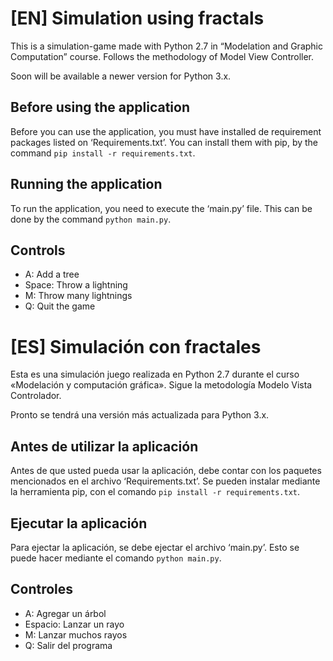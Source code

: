 # [EN] Simulation using fractals

This is a simulation-game made with Python 2.7 in “Modelation and Graphic Computation” course.
Follows the methodology of Model View Controller.

Soon will be available a newer version for Python 3.x.


## Before using the application

Before you can use the application, you must have installed de requirement packages listed on ‘Requirements.txt’.
You can install them with pip, by the command `pip install -r requirements.txt`.


## Running the application

To run the application, you need to execute the ‘main.py’ file.
This can be done by the command `python main.py`.


## Controls

- A: Add a tree
- Space: Throw a lightning
- M: Throw many lightnings
- Q: Quit the game


# [ES] Simulación con fractales

Esta es una simulación juego realizada en Python 2.7 durante el curso «Modelación y computación gráfica».
Sigue la metodología Modelo Vista Controlador.

Pronto se tendrá una versión más actualizada para Python 3.x.


## Antes de utilizar la aplicación

Antes de que usted pueda usar la aplicación, debe contar con los paquetes mencionados en el archivo ‘Requirements.txt’.
Se pueden instalar mediante la herramienta pip, con el comando `pip install -r requirements.txt`.


## Ejecutar la aplicación

Para ejectar la aplicación, se debe ejectar el archivo ‘main.py’.
Esto se puede hacer mediante el comando `python main.py`.


## Controles

- A: Agregar un árbol
- Espacio: Lanzar un rayo
- M: Lanzar muchos rayos
- Q: Salir del programa

